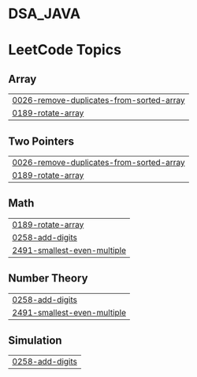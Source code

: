 # DSA_JAVA
<!---LeetCode Topics Start-->
# LeetCode Topics
## Array
|  |
| ------- |
| [0026-remove-duplicates-from-sorted-array](https://github.com/Jagadeep-Reddy/DSA_JAVA/tree/master/0026-remove-duplicates-from-sorted-array) |
| [0189-rotate-array](https://github.com/Jagadeep-Reddy/DSA_JAVA/tree/master/0189-rotate-array) |
## Two Pointers
|  |
| ------- |
| [0026-remove-duplicates-from-sorted-array](https://github.com/Jagadeep-Reddy/DSA_JAVA/tree/master/0026-remove-duplicates-from-sorted-array) |
| [0189-rotate-array](https://github.com/Jagadeep-Reddy/DSA_JAVA/tree/master/0189-rotate-array) |
## Math
|  |
| ------- |
| [0189-rotate-array](https://github.com/Jagadeep-Reddy/DSA_JAVA/tree/master/0189-rotate-array) |
| [0258-add-digits](https://github.com/Jagadeep-Reddy/DSA_JAVA/tree/master/0258-add-digits) |
| [2491-smallest-even-multiple](https://github.com/Jagadeep-Reddy/DSA_JAVA/tree/master/2491-smallest-even-multiple) |
## Number Theory
|  |
| ------- |
| [0258-add-digits](https://github.com/Jagadeep-Reddy/DSA_JAVA/tree/master/0258-add-digits) |
| [2491-smallest-even-multiple](https://github.com/Jagadeep-Reddy/DSA_JAVA/tree/master/2491-smallest-even-multiple) |
## Simulation
|  |
| ------- |
| [0258-add-digits](https://github.com/Jagadeep-Reddy/DSA_JAVA/tree/master/0258-add-digits) |
<!---LeetCode Topics End-->